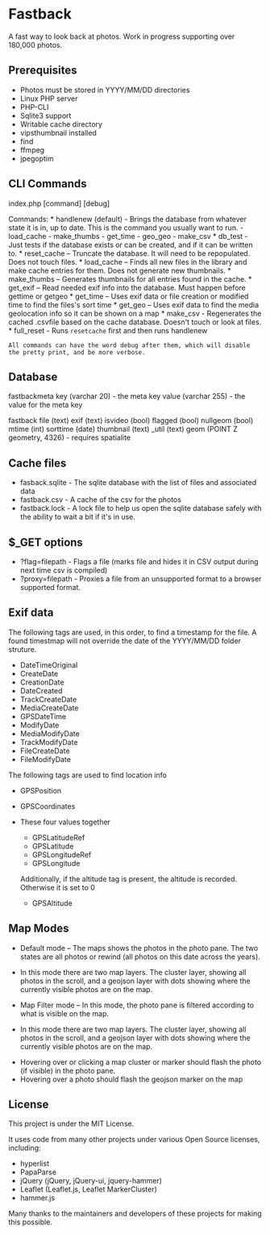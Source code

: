 Fastback
========

A fast way to look back at photos. Work in progress supporting over 180,000 photos.

Prerequisites
-------------

* Photos must be stored in YYYY/MM/DD directories
* Linux PHP server
* PHP-CLI
* Sqlite3 support
* Writable cache directory
* vipsthumbnail installed
* find
* ffmpeg
* jpegoptim

CLI Commands
--------
index.php [command] [debug]

Commands:
	* handlenew (default) - Brings the database from whatever state it is in, up to date. This is the command you usually want to run.
		- load_cache
		- make_thumbs
		- get_time
		- geo_geo
		- make_csv
	* db_test - Just tests if the database exists or can be created, and if it can be written to.
	* reset_cache – Truncate the database. It will need to be repopulated. Does not touch files.
	* load_cache – Finds all new files in the library and make cache entries for them. Does not generate new thumbnails.
	* make_thumbs – Generates thumbnails for all entries found in the cache.
	* get_exif – Read needed exif info into the database. Must happen before gettime or getgeo
	* get_time – Uses exif data or file creation or modified time to find the files's sort time
	* get_geo – Uses exif data to find the media geolocation info so it can be shown on a map
	* make_csv - Regenerates the cached .csvfile based on the cache database. Doesn't touch or look at files.
	* full_reset - Runs `resetcache` first and then runs handlenew
	
	All commands can have the word debug after them, which will disable the pretty print, and be more verbose.


Database 
--------

fastbackmeta
	key (varchar 20) - the meta key
	value (varchar 255) - the value for the meta key

fastback
	file (text)
	exif (text)
	isvideo (bool)
	flagged (bool)
	nullgeom (bool)
	mtime (int)
	sorttime (date)
	thumbnail (text)
	_util (text)
	geom (POINT Z geometry, 4326) - requires spatialite


Cache files
-----------
* fasback.sqlite - The sqlite database with the list of files and associated data
* fastback.csv - A cache of the csv for the photos
* fastback.lock - A lock file to help us open the sqlite database safely with the ability to wait a bit if it's in use.


$_GET options
-------------

* ?flag=filepath - Flags a file (marks file and hides it in CSV output during next time csv is compiled)
* ?proxy=filepath - Proxies a file from an unsupported format to a browser supported format.

Exif data
---------

The following tags are used, in this order, to find a timestamp for the file. A found timestmap will not override the date of the YYYY/MM/DD folder struture.
 - DateTimeOriginal
 - CreateDate
 - CreationDate
 - DateCreated
 - TrackCreateDate
 - MediaCreateDate
 - GPSDateTime
 - ModifyDate
 - MediaModifyDate
 - TrackModifyDate
 - FileCreateDate
 - FileModifyDate

The following tags are used to find location info

 - GPSPosition
 - GPSCoordinates
 - These four values together
 	+ GPSLatitudeRef
 	+ GPSLatitude
 	+ GPSLongitudeRef
 	+ GPSLongitude
 
 	Additionally, if the altitude tag is present, the altitude is recorded. Otherwise it is set to 0
 	+ GPSAltitude


Map Modes
---------

 * Default mode – The maps shows the photos in the photo pane. The two states are all photos or rewind (all photos on this date across the years).
 - In this mode there are two map layers. The cluster layer, showing all photos in the scroll, and a geojson layer with dots showing where the currently visible photos are on the map. 
 * Map Filter mode – In this mode, the photo pane is filtered according to what is visible on the map.
 - In this mode there are two map layers. The cluster layer, showing all photos in the scroll, and a geojson layer with dots showing where the currently visible photos are on the map. 

 * Hovering over or clicking a map cluster or marker should flash the photo (if visible) in the photo pane.
 * Hovering over a photo should flash the geojson marker on the map

License
-------
This project is under the MIT License. 

It uses code from many other projects under various Open Source licenses, including: 
 * hyperlist 
 * PapaParse 
 * jQuery (jQuery, jQuery-ui, jquery-hammer)
 * Leaflet (Leaflet.js, Leaflet MarkerCluster)
 * hammer.js

Many thanks to the maintainers and developers of these projects for making this possible.
